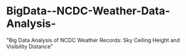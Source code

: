 # BigData--NCDC-Weather-Data-Analysis-
"Big Data Analysis of NCDC Weather Records: Sky Ceiling Height and Visibility Distance"
